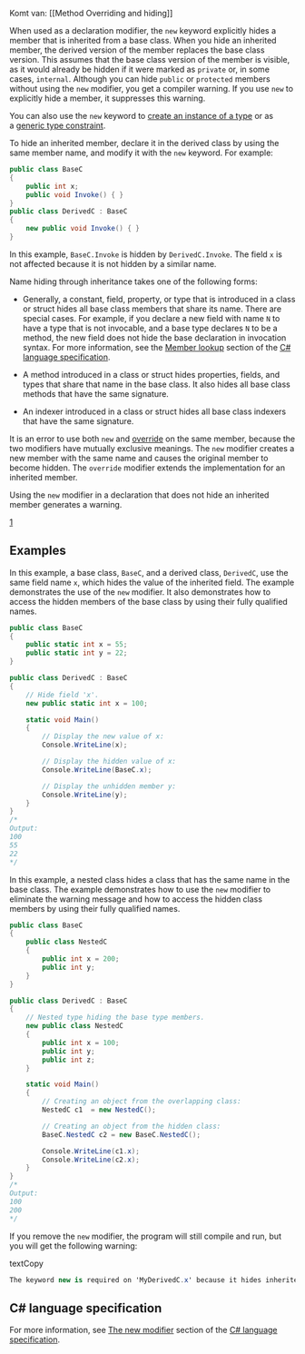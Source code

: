 Komt van: [[Method Overriding and hiding]]

When used as a declaration modifier, the `new` keyword explicitly hides a member that is inherited from a base class. When you hide an inherited member, the derived version of the member replaces the base class version. This assumes that the base class version of the member is visible, as it would already be hidden if it were marked as `private` or, in some cases, `internal`. Although you can hide `public` or `protected` members without using the `new` modifier, you get a compiler warning. If you use `new` to explicitly hide a member, it suppresses this warning.

You can also use the `new` keyword to [create an instance of a type](https://learn.microsoft.com/en-us/dotnet/csharp/language-reference/operators/new-operator) or as a [generic type constraint](https://learn.microsoft.com/en-us/dotnet/csharp/language-reference/keywords/new-constraint).

To hide an inherited member, declare it in the derived class by using the same member name, and modify it with the `new` keyword. For example:

```cs
public class BaseC
{
    public int x;
    public void Invoke() { }
}
public class DerivedC : BaseC
{
    new public void Invoke() { }
}
```

In this example, `BaseC.Invoke` is hidden by `DerivedC.Invoke`. The field `x` is not affected because it is not hidden by a similar name.

Name hiding through inheritance takes one of the following forms:

- Generally, a constant, field, property, or type that is introduced in a class or struct hides all base class members that share its name. There are special cases. For example, if you declare a new field with name `N` to have a type that is not invocable, and a base type declares `N` to be a method, the new field does not hide the base declaration in invocation syntax. For more information, see the [Member lookup](https://learn.microsoft.com/en-us/dotnet/csharp/language-reference/language-specification/expressions#125-member-lookup) section of the [C# language specification](https://learn.microsoft.com/en-us/dotnet/csharp/language-reference/language-specification/readme).
    
- A method introduced in a class or struct hides properties, fields, and types that share that name in the base class. It also hides all base class methods that have the same signature.
    
- An indexer introduced in a class or struct hides all base class indexers that have the same signature.
    

It is an error to use both `new` and [override](https://learn.microsoft.com/en-us/dotnet/csharp/language-reference/keywords/override) on the same member, because the two modifiers have mutually exclusive meanings. The `new` modifier creates a new member with the same name and causes the original member to become hidden. The `override` modifier extends the implementation for an inherited member.

Using the `new` modifier in a declaration that does not hide an inherited member generates a warning.

[1](https://learn.microsoft.com/en-us/dotnet/csharp/language-reference/keywords/new-modifier#examples)

## Examples

In this example, a base class, `BaseC`, and a derived class, `DerivedC`, use the same field name `x`, which hides the value of the inherited field. The example demonstrates the use of the `new` modifier. It also demonstrates how to access the hidden members of the base class by using their fully qualified names.

```cs
public class BaseC
{
    public static int x = 55;
    public static int y = 22;
}

public class DerivedC : BaseC
{
    // Hide field 'x'.
    new public static int x = 100;

    static void Main()
    {
        // Display the new value of x:
        Console.WriteLine(x);

        // Display the hidden value of x:
        Console.WriteLine(BaseC.x);

        // Display the unhidden member y:
        Console.WriteLine(y);
    }
}
/*
Output:
100
55
22
*/
```

In this example, a nested class hides a class that has the same name in the base class. The example demonstrates how to use the `new` modifier to eliminate the warning message and how to access the hidden class members by using their fully qualified names.

```cs
public class BaseC
{
    public class NestedC
    {
        public int x = 200;
        public int y;
    }
}

public class DerivedC : BaseC
{
    // Nested type hiding the base type members.
    new public class NestedC
    {
        public int x = 100;
        public int y;
        public int z;
    }

    static void Main()
    {
        // Creating an object from the overlapping class:
        NestedC c1  = new NestedC();

        // Creating an object from the hidden class:
        BaseC.NestedC c2 = new BaseC.NestedC();

        Console.WriteLine(c1.x);
        Console.WriteLine(c2.x);
    }
}
/*
Output:
100
200
*/
```

If you remove the `new` modifier, the program will still compile and run, but you will get the following warning:

textCopy

```cs
The keyword new is required on 'MyDerivedC.x' because it hides inherited member 'MyBaseC.x'.
```

[](https://learn.microsoft.com/en-us/dotnet/csharp/language-reference/keywords/new-modifier#c-language-specification)

## C# language specification

For more information, see [The new modifier](https://learn.microsoft.com/en-us/dotnet/csharp/language-reference/language-specification/classes#1535-the-new-modifier) section of the [C# language specification](https://learn.microsoft.com/en-us/dotnet/csharp/language-reference/language-specification/readme).